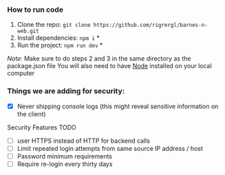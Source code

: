 ### How to run code
1. Clone the repo: `git clone https://github.com/rigrergl/barnes-n-web.git`
2. Install dependencies: `npm i` *
3. Run the project: `npm run dev`  *

*Note*: Make sure to do steps 2 and 3 in the same directory as the package.json file
You will also need to have [Node](https://nodejs.org/en/) installed on your local computer



### Things we are adding for security:

- [X] Never shipping console logs (this might reveal sensitive information on the client)


Security Features TODO
- [ ] user HTTPS instead of HTTP for backend calls
- [ ] Limit repeated login attempts from same source IP address / host
- [ ] Password minimum requirements
- [ ] Require re-login every thirty days
